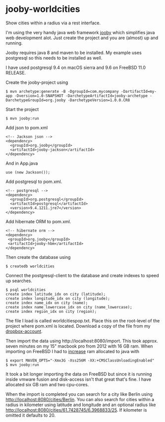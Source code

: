 # jooby-worldcities
Show cities within a radius via a rest interface.

I'm using the very handy java web framework [jooby][1] which simplifies java web development alot. Just
create the project and you are (almost) up and running.

Jooby requires java 8 and maven to be installed. My example uses postgresql so this needs to be installed as well.

I have used postgresql 9.4 on macOS sierra and 9.6 on FreeBSD 11.0 RELEASE.

Create the jooby-project using

```
$ mvn archetype:generate -B -DgroupId=com.mycompany -DartifactId=my-app -Dversion=1.0-SNAPSHOT -DarchetypeArtifactId=jooby-archetype -DarchetypeGroupId=org.jooby -DarchetypeVersion=1.0.0.CR8
```

Start the project

```
$ mvn jooby:run
```

Add json to pom.xml

```
<!-- Jackson json -->
<dependency>
  <groupId>org.jooby</groupId>
  <artifactId>jooby-jackson</artifactId>
</dependency>
```
And in App.java

```
use (new Jackson());
```

Add postgresql to pom.xml.

```
<!-- postgresql -->
<dependency>
  <groupId>org.postgresql</groupId>
  <artifactId>postgresql</artifactId>
  <version>9.4.1211.jre7</version>
</dependency>
```

Add hibernate ORM to pom.xml.

```
<!-- hibernate orm -->
<dependency>
 <groupId>org.jooby</groupId>
 <artifactId>jooby-hbm</artifactId>
</dependency>
```

Then create the database using

```
$ createdb worldcities
```

Connect the postgresql-client to the database and create indexes to speed up searches.

```
$ psql worldcities
create index latitude_idx on city (latitude);
create index longitude_idx on city (longitude);
create index name_idx on city (name);
create index name_lowercase_idx on city (name_lowercase);
create index region_idx on city (region);
```

The file I load is called worldcitiespop.txt. Place this on the root-level of the project where pom.xml is located. Download a copy of the file from my [dropbox-account][2].

Then import the data using http://localhost:8080/import. This took approx. seven minutes on my 15" macbook pro from 2012 with 16 GB ram. When importing on FreeBSD I had to [increase][3] ram allocated to java with

```
$ export MAVEN_OPTS="-Xmx3G -Xss256M -XX:+CMSClassUnloadingEnabled"
$ mvn jooby:run
```

It took a bit longer importing the data on FreeBSD but since it is running inside vmware fusion and disk-access isn't that great that's fine. I have allocated six GB ram and two cpu-cores.

When the import is completed you can search for a city like Berlin using [http://localhost:8080/cities/Berlin][4]. You can also search for cities within a radius in kilometer using latitude and longitude and an optional radius like [http://localhost:8080/cities/61.7428745/6.3968833/25][5]. If kilometer is omitted it defaults to 20.

[1]: http://jooby.org
[2]: https://dl.dropboxusercontent.com/u/2729115/worldcitiespop.zip
[3]: http://stackoverflow.com/a/18771124/319826
[4]: http://localhost:8080/cities/Berlin
[5]: http://cities/61.7428745/6.3968833/25
